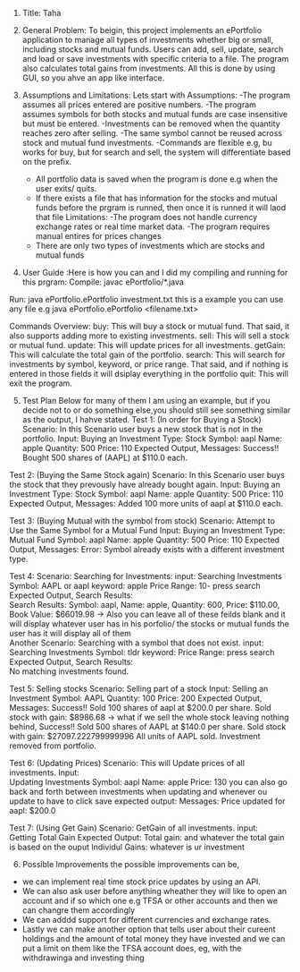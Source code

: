 
1. Title: Taha

2. General Problem:
To beigin, this project implements an ePortfolio application to manage all types of investments whether big or small, including stocks and mutual funds. Users can add, sell, update, search and load or save investments with specific criteria to a file. The program also calculates total gains from investments. All this is done by using GUI, so you ahve an app like interface.
 
3. Assumptions and Limitations: 
Lets start with Assumptions:
    -The program assumes all prices entered are positive numbers.
    -The program assumes symbols for both stocks and mutual funds are case insensitive but must be entered.
    -Investments can be removed when the quantity reaches zero after selling.
    -The same symbol cannot be reused across stock and mutual fund investments.
    -Commands are flexible e.g, bu works for buy, but for search and sell, the system will differentiate based on the prefix. 
    - All portfolio data is saved when the program is done e.g when the user exits/ quits. 
    - If there exists a file that has information for the stocks and mutual funds before the prgram is runned, then once it is runned it will laod that file
Limitations:
    -The program does not handle currency exchange rates or real time market data. 
    -The program requires manual entires for prices changes 
    - There are only two types of investments which are stocks and mutual funds 

4. User Guide 
:Here is how you can and I did my compiling and running for this prgram: 
Compile:
javac ePortfolio/*.java      

Run:
java ePortfolio.ePortfolio investment.txt 
this is a example you can use any file e.g java ePortfolio.ePortfolio <filename.txt>

Commands Overview:
buy: This will buy a stock or mutual fund. That said, it also supports adding more to existing investments.
sell: This will sell a stock or mutual fund.
update: This will update prices for all investments.
getGain: This will calculate the total gain of the portfolio.
search: This will search for investments by symbol, keyword, or price range. That said, and if nothing is entered in those fields it will dsiplay everything in the portfolio
quit: This will exit the program.

5. Test Plan 
Below for many of them I am using an example, but if you decide not to or do something else,you should still see something similar as the output, I hahve stated.
Test 1: (In order for Buying a Stock)
Scenario: In this Scenario user buys a new stock that is not in the portfolio. 
Input: 
                Buying an Investment
Type: Stock
Symbol: aapl
Name: apple
Quantity: 500
Price: 110
Expected Output,
Messages:
Success!! Bought 500 shares of (AAPL) at $110.0 each.

Test 2: (Buying the Same Stock again) 
Scenario: In this Scenario user buys the stock that they prevously have already bought again.
Input:
                Buying an Investment
Type: Stock
Symbol: aapl
Name: apple
Quantity: 500
Price: 110
Expected Output, 
Messages:
Added 100 more units of aapl at $110.0 each.

Test 3: (Buying Mutual with the symbol from stock)
Scenario: Attempt to Use the Same Symbol for a Mutual Fund
Input:
                Buying an Investment
Type: Mutual Fund
Symbol: aapl
Name: apple
Quantity: 500
Price: 110
Expected Output, 
Messages:
Error: Symbol already exists with a different investment type.

Test 4: 
Scenario: Searching for Investments: 
input:
                Searching Investments
Symbol: AAPL or aapl
keyword: apple
Price Range: 10- 
press search
Expected Output,
Search Results:  
Search Results: 
Symbol: aapl, Name: apple, Quantity: 600, Price: $110.00, Book Value: $66019.98
    -> Also you can leave all of these feilds blank and it will display whatever user has in his porfolio/ the stocks or mutual funds the user has it will display all of them  
Another Scenario: Searching with a symbol that does not exist.
input:
                Searching Investments
Symbol: tldr
keyword: 
Price Range: 
press search
Expected Output,
Search Results:  
No matching investments found.

Test 5: Selling stocks
Scenario: Selling part of a stock 
Input: 
                Selling an Investment
Symbol: AAPL
Quantity: 100
Price: 200 
Expected Output,
Messages:
Success!! Sold 100 shares of aapl at $200.0 per share.
Sold stock with gain: $8986.68
 -> what if we sell the whole stock leaving nothing behind,
 Success!! Sold 500 shares of AAPL at $140.0 per share.
 Sold stock with gain: $27097.222799999996
 All units of AAPL sold. Investment removed from portfolio.
   
Test 6: (Updating Prices)
Scenario: This will Update prices of all investments.
Input:  
                Updating Investments
Symbol: aapl
Name: apple
Price: 130
you can also go back and forth between investments when updating and whenever ou update to have to click save 
expected output:
Messages:
Price updated for aapl: $200.0

Test 7: (Using Get Gain) 
Scenario: GetGain of all investments.
input:  
            Getting Total Gain
Expected Output: 
Total gain: and whatever the total gain is based on the ouput 
Individul Gains:
whatever is ur investment
    
6. Possible Improvements 
the possible improvements can be, 
- we can implement real time stock price updates by using an API. 
- We can also ask user before anything wheather they will like to open an account and if so which one e.g TFSA or other accounts and then we can changre them accordingly  
- We can adddd support for different currencies and exchange rates.
- Lastly we can make another option that tells user about their cureent holdings and the amount of total money they have invested and we can put a limit on them like the TFSA account does, eg, with the withdrawinga and investing thing 
